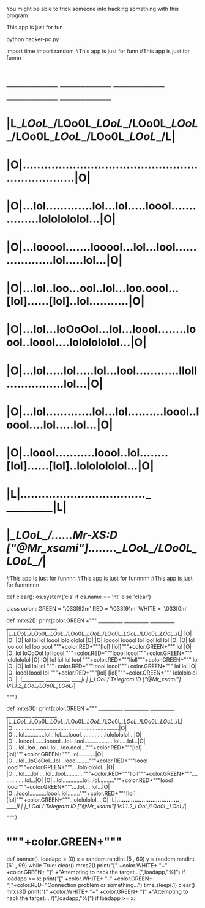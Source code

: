 You might be able to trick someone into hacking something with this program 



This app is just for fun
 

python hacker-pc.py


import time
import random
#This app is just for funn
#This app is just for funnn

 #          __________     __________     __________     __________     __________
 #        |L\__LOoL__/LOo0L\__LOoL__/LOo0L\__LOoL__/LOo0L\__LOoL__/LOo0L\__LOoL__/L|
 #        |O|....................................................................|O|
 #        |O|...lol.............lol...lol.....loool................lololololol...|O|
 #        |O|...looool.......looool...lol...lool...................lol.....lol...|O|
 #        |O|...lol..loo...ool..lol...loo.oool...[lol]......[lol]..lol...........|O|
 #        |O|...lol...loOoOol...lol...loool........loool..loool....lololololol...|O|
 #        |O|...lol.....lol.....lol...lool............lloll................lol...|O|
 #        |O|...lol.............lol...lol..........loool..loool....lol.....lol...|O|
 #        |O|..loool...........loool..lol........[lol]......[lol]..lololololol...|O|
 #        |L|_________...................................__________     _________|L|
 #        |_\__LOoL__/......Mr-XS:D ["@Mr_xsami"]........\__LOoL__/LOo0L\__LOoL__/_|

#This app is just for funnnn
#This app is just for funnnnn
#This app is just for funnnnnn


def clear():
    os.system('cls' if os.name == 'nt' else 'clear')

class color : 
    GREEN = '\033[92m'
    RED = '\033[91m'
    WHITE = '\033[0m'


def mrxs2():
    print(color.GREEN +"""
      __________     __________     __________     __________     __________
    |L\__LOoL__/LOo0L\__LOoL__/LOo0L\__LOoL__/LOo0L\__LOoL__/LOo0L\__LOoL__/L|
    |O|                                                                    |O|
    |O|   lol             lol   lol     loool                lololololol   |O|
    |O|   looool       looool   lol   lool                   lol     lol   |O|
    |O|   lol  loo   ool  lol   loo oool   """+color.RED+"""[lol]      [lol]"""+color.GREEN+"""  lol           |O|
    |O|   lol   loOoOol   lol   loool        """+color.RED+"""loool  loool"""+color.GREEN+"""    lololololol   |O|
    |O|   lol     lol     lol   lool            """+color.RED+"""lloll"""+color.GREEN+"""                lol   |O|
    |O|   lol             lol   lol          """+color.RED+"""loool  loool"""+color.GREEN+"""    lol     lol   |O|
    |O|  loool           loool  lol        """+color.RED+"""[lol]      [lol]"""+color.GREEN+"""  lololololol   |O|
    |L|_________                                   __________     _________|L|
    |_\__LOoL__/  Telegram ID ["@Mr_xsami"] V:1.1.2\__LOoL__/LOo0L\__LOoL__/_|
    
    """)

def mrxs3():
    print(color.GREEN +"""
      __________     __________     __________     __________     __________
    |L\__LOoL__/LOo0L\__LOoL__/LOo0L\__LOoL__/LOo0L\__LOoL__/LOo0L\__LOoL__/L|
    |O|....................................................................|O|
    |O|...lol.............lol...lol.....loool................lololololol...|O|
    |O|...looool.......looool...lol...lool...................lol.....lol...|O|
    |O|...lol..loo...ool..lol...loo.oool..."""+color.RED+"""[lol]      [lol]"""+color.GREEN+"""..lol...........|O|
    |O|...lol...loOoOol...lol...loool........"""+color.RED+"""loool  loool"""+color.GREEN+"""....lololololol...|O|
    |O|...lol.....lol.....lol...lool............"""+color.RED+"""lloll"""+color.GREEN+"""................lol...|O|
    |O|...lol.............lol...lol.........."""+color.RED+"""loool  loool"""+color.GREEN+"""....lol.....lol...|O|
    |O|..loool...........loool..lol........"""+color.RED+"""[lol]      [lol]"""+color.GREEN+"""..lololololol...|O|
    |L|_________...................................__________     _________|L|
    |_\__LOoL__/  Telegram ID ["@Mr_xsami"] V:1.1.2\__LOoL__/LOo0L\__LOoL__/_|

    """)

#  """+color.GREEN+"""

def banner():
    loadapp = (0)
    x = random.randint (5 , 60)
    y = random.randint (61 , 99)
    while True:
        clear()
        mrxs2()
        print("[" +color.WHITE+ "+" +color.GREEN+ "]" +"Attempting to hack the target..  \[",loadapp,"%]")
        if loadapp >= x:
            print("[" +color.WHITE+ "-" +color.GREEN+ "]"+color.RED+"Connection problem or something...")
        time.sleep(.1)
        clear()
        mrxs3()
        print("[" +color.WHITE+ "+" +color.GREEN+ "]" +"Attempting to hack the target... /[",loadapp,"%]")
        if loadapp >= x:

